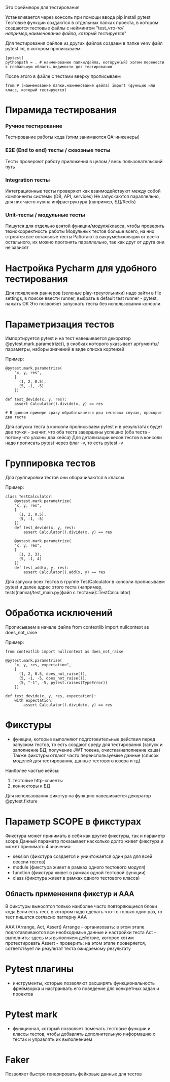 Это фреймворк для тестирования

Устанвливается через консоль при помощи ввода pip install pytest
Тестовые функции создаются в отдельных папках проекта, в котором создаются тестовые файлы с неймингом "test_*что-то/например,наименование файла, который тестируется*"

Для тестирования файлов из других файлов создаем в папке venv файл pytest.ini, в котором прописываем:
```
[pytest]
pythonpath = . # наименование папки/файла, которую(ый) хотим перенести в глобальную область видимости для тестирования
```
После этого в файле с тестами вверху прописываем 
```
from # (наименование папки.наименование файла) import (функцию или класс, который тестируется)
```

# Пирамида тестирования

### Ручное тестирование
Тестирование работы кода (этим занимаются QA-инженеры)

### E2E (End to end) тесты / сквозные тесты
Тесты проверяют работу приложения в целом / весь пользовательский путь

### Integration тесты
Интеграционные тесты проверяют как взаимодействуют между собой компоненты системы (DB, API, services)
Не запускаются параллельно, для них часто нужна инфраструктура (например, БД/Redis)

### Unit-тесты / модульные тесты
Пишутся для отдельно взятой функции/модуля/класса, чтобы проверить технокорректность работы
Модульных тестов больше всего, на них строятся все остальные тесты
Работают в вакууме/изоляции от всего остального, их можно прогонять параллельно, так как друг от друга они не зависят

# Настройка Pycharm для удобного тестирования
Для появления раннеров (зеленые play-треугольники) надо зайти в file settings, в поиске ввести runner, выбрать в default test runner - pytest, нажать ОК
Это позволяет запускать тесты без использования консоли

# Параметризация тестов
Импортируется pytest и на тест навешивается декоратор @pytest.mark.parametrize(), в скобках которого указывает аргументы/параметры, наборы значений в виде списка кортежей

Пример: 
```
@pytest.mark.parametrize(
    "x, y, res",
    [
      (1, 2, 0.5),
      (5, -1, -5)
    ])

def test_devide(x, y, res):
    assert Calculator().divide(x, y) == res

# В данном примере сразу обрабатывается два тестовых случая, проходит два теста 
```
Для запуска теста в консоли прописываем pytest и в результатах будет две точки - значит, что оба теста завершены успешно (оба теста - потому что уазаны два кейса)
Для детализации кесов тестов в консоли надо прописать pytest через флаг -v, то есть pytest -v

# Группировка тестов
Для группировки тестов они оборачиваются в классы 

Пример: 
```
class TestCalculator:
    @pytest.mark.parametrize(
    "x, y, res",
    [
      (1, 2, 0.5),
      (5, -1, -5)
    ])
    def test_devide(x, y, res):
        assert Calculator().divide(x, y) == res

    @pytest.mark.parametrize(
    "x, y, res",
    [
      (1, 2, 3),
      (5, -1, 4)
    ])
    def test_add(x, y, res):
        assert Calculator().add(x, y) == res
```
Для запуска всех тестов в группе TestCalculator в консоли прописываем pytest и далее адрес этого теста (например, tests(папка)/test_main.py(файл с тестами)::TestCalculator)

# Обработка исключений
Прописываем в начале файла from contextlib import nullcontext as does_not_raise

Пример: 
```
from contextlib import nullcontext as does_not_raise

@pytest.mark.parametrize(
    "x, y, res, expectation",
    [
      (1, 2, 0.5, does_not_raise()),
      (5, -1, -5, does_not_raise()),
      (5, "-1", -5, pytest.raises(TypeError))
    ])

def test_devide(x, y, res, expectation):
    with expectation:
        assert Calculator().divide(x, y) == res
```

# Фикстуры
- функции, которые выполняют подготовительные действия перед запуском тестов, то есть создают среду для тестирования (запуск и заполнение БД, получение JWT токена, очистка/наполнение кэша)
Также фикстуры отдают часто переиспользуемые данные (список моделей для тестирования, данные тестового юзера и тд)
 
Наиболее частые кейсы:
1) тестовые http-клиенты
2) коннекторы к БД

Для использования фикстур на функцию навешивается декоратор @pytest.fixture

# Параметр SCOPE в фикстурах
Фикстура может принимать в себя как другие фикстуры, так и параметр scope
Данный параметр показывает насколько долго живет фикстура и может принимать 4 значения:
- session (фикстура создается и уничтожается один раз для всей сессии тестов)
- module (фикстура живет в рамках одного тестового модуля)
- function (фикстура живет в рамках одной тестовой функции)
- class (фикстура живет в рамках одного тестового класса)

## Область примененипя фикстур и AAA
В фикстуры выносятся только наиболее часто повторяющиеся блоки кода
Если есть тест, в котором надо сделать что-то только один раз, то тест пишется согласно паттерну AAA 

AAA (Arrange, Act, Assert)
Arrange - организовать: в этом этапе подготавливаются все необходимые данные и настройки теста
Act - выполнить: здесь мы выполняем действие, которое хотим протестировать
Assert - проверить: на этом этапе проверяется, сответствует ли результат теста ожидаемому результату

# Pytest плагины
- инструменты, которые позволяют расширять функциональность фреймворка и настраивать его поведение для конкретных задач и проектов

# Pytest mark
- функционал, который позволяет помечать тестовые функции и классы тестов, чтобы добавлять дополнительную информацию о тестах и управлять их выполнением

# Faker
Позволяет быстро генерировать фейковые данные для тестов





















